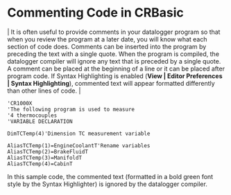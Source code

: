 # Commenting Code in CRBasic

| It is often useful to provide comments in your datalogger program so that when you review the program at a later date, you will know what each section of code does. Comments can be inserted into the program by preceding the text with a single quote. When the program is compiled, the datalogger compiler will ignore any text that is preceded by a single quote. A comment can be placed at the beginning of a line or it can be placed after program code. If Syntax Highlighting is enabled (**View | Editor Preferences | Syntax Highlighting**), commented text will appear formatted differently than other lines of code. |

```crbrasic
'CR1000X
'The following program is used to measure
'4 thermocouples
'VARIABLE DECLARATION

DimTCTemp(4)'Dimension TC measurement variable

AliasTCTemp(1)=EngineCoolantT'Rename variables
AliasTCTemp(2)=BrakeFluidT
AliasTCTemp(3)=ManifoldT
AliasTCTemp(4)=CabinT
```

In this sample code, the commented text (formatted in a bold green font style by the Syntax Highlighter) is ignored by the datalogger compiler.
